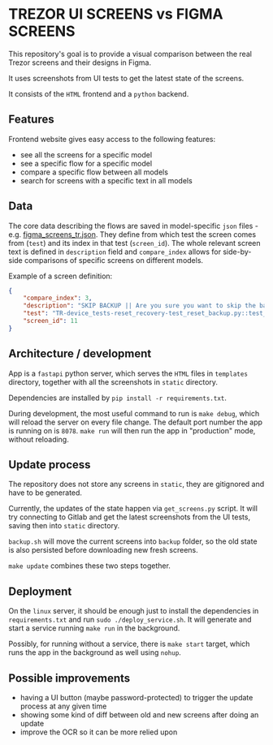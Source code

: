 # TREZOR UI SCREENS vs FIGMA SCREENS

This repository's goal is to provide a visual comparison between the real Trezor screens and their designs in Figma.

It uses screenshots from UI tests to get the latest state of the screens.

It consists of the `HTML` frontend and a `python` backend.

## Features

Frontend website gives easy access to the following features:
- see all the screens for a specific model
- see a specific flow for a specific model
- compare a specific flow between all models
- search for screens with a specific text in all models

## Data

The core data describing the flows are saved in model-specific `json` files - e.g. [figma_screens_tr.json](figma_screens_tr.json). They define from which test the screen comes from (`test`) and its index in that test (`screen_id`). The whole relevant screen text is defined in `description` field and `compare_index` allows for side-by-side comparisons of specific screens on different models.

Example of a screen definition:

```json
{
    "compare_index": 3,
    "description": "SKIP BACKUP || Are you sure you want to skip the backup? || <SKIP> <BACK UP>",
    "test": "TR-device_tests-reset_recovery-test_reset_backup.py::test_skip_backup_manual[BackupType.Bip39-backup_flow_bip39]",
    "screen_id": 11
}
```

## Architecture / development

App is a `fastapi` python server, which serves the `HTML` files in `templates` directory, together with all the screenshots in `static` directory.

Dependencies are installed by `pip install -r requirements.txt`.

During development, the most useful command to run is `make debug`, which will reload the server on every file change. The default port number the app is running on is `8078`. `make run` will then run the app in "production" mode, without reloading.

## Update process

The repository does not store any screens in `static`, they are gitignored and have to be generated.

Currently, the updates of the state happen via `get_screens.py` script. It will try connecting to Gitlab and get the latest screenshots from the UI tests, saving then into `static` directory.

`backup.sh` will move the current screens into `backup` folder, so the old state is also persisted before downloading new fresh screens.

`make update` combines these two steps together.

## Deployment

On the `linux` server, it should be enough just to install the dependencies in `requirements.txt` and run `sudo ./deploy_service.sh`. It will generate and start a service running `make run` in the background.

Possibly, for running without a service, there is `make start` target, which runs the app in the background as well using `nohup`.

## Possible improvements

- having a UI button (maybe password-protected) to trigger the update process at any given time
- showing some kind of diff between old and new screens after doing an update
- improve the OCR so it can be more relied upon
